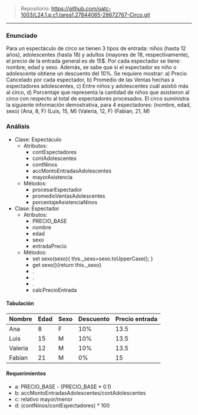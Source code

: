> Repositorio: https://github.com/oatc-1003/L24.1.p.c1.tarea1.27844065-28672767-Circo.git

---
### Enunciado

Para un espectáculo de circo se tienen 3 tipos de entrada: niños (hasta 12 años), adolescentes (hasta 18) y adultos (mayores de 18, respectivamente), el precio de la entrada general es de 15$. Por cada espectador se tiene: nombre, edad y sexo. Además, se sabe que si el espectador es niño o adolescente obtiene un descuento del 10%. Se requiere mostrar: a) Precio Cancelado por cada espectador, b) Promedio de las Ventas hechas a espectadores adolescentes, c) Entre niños y adolescentes cuál asistió más al circo, d) Porcentaje que representa la cantidad de niños que asistieron al circo con respecto al total de espectadores procesados. El circo suministra la siguiente información demostrativa, para 4 espectadores: (nombre, edad, sexo) (Ana, 8, F) (Luis, 15, M) (Valeria, 12, F) (Fabian, 21, M)

### Análisis

- Clase: Espectáculo
	- Atributos:
		- contEspectadores
		- contAdolescentes
		- contNinos
		- accMontoEntradasAdolescentes
		- mayorAsistencia
	- Métodos:
		- procesarEspectador
		- promedioVentasAdolescentes
		- porcentajeAsistenciaNinos
- Clase: Espectador
	- Atributos:
		- PRECIO_BASE
		- nombre
		- edad
		- sexo
		- entradaPrecio
	- Métodos:
		- set sexo(sexo){ this._sexo=sexo.toUpperCase(); }
		- get sexo(){return this._sexo}
		- .
		- .
		- .
		- calcPrecioEntrada

#### Tabulación

| Nombre  | Edad | Sexo | Descuento | Precio entrada |
| ------- | ---- | ---- | --------- | -------------- |
| Ana     | 8    | F    | 10%       | 13.5           |
| Luis    | 15   | M    | 10%       | 13.5           |
| Valeria | 12   | M    | 10%       | 13.5           |
| Fabian  | 21   | M    | 0%        | 15             |
#### Requerimientos

- a: PRECIO_BASE - (PRECIO_BASE * 0.1)
- b: accMontoEntradasAdolescentes/contAdolescentes
- c: relativo mayor/menor
- d: (contNinos/contEspectadores) * 100